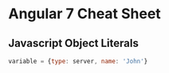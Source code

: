 # Angular 7 Cheat Sheet

## Javascript Object Literals

```javascript
variable = {type: server, name: 'John'}
```





